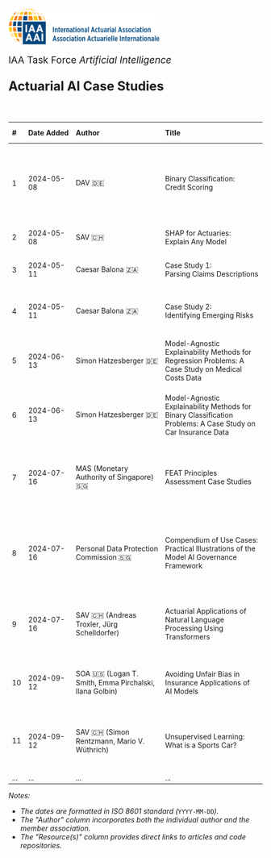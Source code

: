 <img src="logo.png" width="300px">

<br>
<p style="font-size:19px; text-align:left; margin-top: 15px; margin-bottom: 15px">IAA Task Force <i>Artificial Intelligence</i></p>
<p style="font-size:25px; text-align:left; margin-bottom: 25px"><b>Actuarial AI Case Studies</b></p>
<br>

| # | Date&nbsp;Added | Author | Title | Resource(s) | Type | Level | Primary&nbsp;Topics | Secondary&nbsp;Topics | Language(s) | Programming Language(s) | Methods&nbsp;and/or&nbsp;Models | AI&nbsp;Control Cycle | Notes | Abstract/Summary
| :--- | :--- | :--- | :--- | :--- | :--- | :--- | :--- | :--- | :--- | :--- | :--- | :--- | :--- | :--- |
| 1 | 2024-05-08 | DAV&nbsp;🇩🇪 | Binary&nbsp;Classification: Credit&nbsp;Scoring | [Description](https://aktuar.de/en/knowledge/specialist-information/detail/forecasting-rare-events-credit-scoring/), <br> [Notebook](https://kaggle.com/code/floser/binary-classification-credit-scoring) | Case Study | 🟨🟨⬜ <br> Advanced | `Machine Learning` `Classification` | `Explainable AI` `Hyperparameter Tuning` `GPU Usage` | English | Python | CatBoost, XGBoost, LightGBM, Deep Learning, Logarithmic Regression, SHAP | (?) | Data&nbsp;derived&nbsp;from&nbsp;a&nbsp;Kaggle competition's real-world dataset | This Jupyter Notebook offers a hands-on tutorial on binary classification using the Home Credit Default Risk dataset from Kaggle. Our focus is on predicting loan repayment difficulties, equipping actuaries with skills applicable to common insurance scenarios like churn prediction and fraud detection. Structured in three parts, the notebook progresses from simple to advanced modeling techniques: Part A sets a performance benchmark with an initial CatBoost model, a gradient boosting algorithm that requires minimal data preprocessing. Part B explores logistic regression, then delves into a brief exploratory data analysis, feature engineering, and model interpretability – all essential for making informed decisions. We cover data preprocessing, including encoding, scaling, and subsampling for imbalanced data, and investigate the impact on modeling. Part C is devoted to the optimization and practical application of machine learning models. It first addresses overfitting using the example of regularized logistic regression, as well as hyperparameter tuning in artificial neural networks and gradient boosting methods CatBoost, LightGBM, and XGBoost. After a comprehensive model evaluation using validation and test data, we discuss application aspects in high-risk areas and conclude by summarizing the key insights we have learned. The appendix provides further information on CatBoost and GPU-accelerated training.
| 2 | 2024-05-08 | SAV&nbsp;🇨🇭 | SHAP&nbsp;for&nbsp;Actuaries: Explain&nbsp;Any&nbsp;Model | [Article](https://papers.ssrn.com/sol3/papers.cfm?abstract_id=4389797), <br> [Notebook](https://github.com/actuarial-data-science/Tutorials/tree/master/14%20-%20SHAP) | Educational | 🟨🟨⬜ <br> Advanced | `Explainable AI` `Interpretable ML` | `Regression` `Synthetic Data` `Claims Prediction` | English | Python, R | GLM, LightGBM, Deep Learning, SHAP | (?) | Data&nbsp;generation&nbsp;process&nbsp;and ground truth given | This&nbsp;tutorial&nbsp;gives&nbsp;an&nbsp;overview&nbsp;of&nbsp;SHAP&nbsp;(SHapley&nbsp;Additive&nbsp;exPlanation),&nbsp;one&nbsp;of&nbsp;the&nbsp;most&nbsp;commonly&nbsp;used&nbsp;techniques&nbsp;for&nbsp;examining&nbsp;a&nbsp;black‑box&nbsp;machine&nbsp;learning&nbsp;(ML)&nbsp;model.<br>Besides&nbsp;providing&nbsp;the&nbsp;necessary&nbsp;game&nbsp;theoretic&nbsp;background,&nbsp;we&nbsp;show&nbsp;how&nbsp;typical&nbsp;SHAP&nbsp;analyses&nbsp;are&nbsp;performed&nbsp;and&nbsp;used&nbsp;to&nbsp;gain&nbsp;insights&nbsp;about&nbsp;the&nbsp;model.<br>The&nbsp;methods&nbsp;are&nbsp;illustrated&nbsp;on&nbsp;a&nbsp;simulated&nbsp;insurance&nbsp;data&nbsp;set&nbsp;of&nbsp;car&nbsp;claim&nbsp;frequencies&nbsp;using&nbsp;different&nbsp;ML&nbsp;models&nbsp;and&nbsp;different&nbsp;SHAP&nbsp;algorithms.
| 3 | 2024-05-11 | Caesar&nbsp;Balona&nbsp;🇿🇦 | Case&nbsp;Study&nbsp;1: Parsing&nbsp;Claims&nbsp;Descriptions | [Article](https://www.google.com/url?sa=t&rct=j&q=&esrc=s&source=web&cd=&cad=rja&uact=8&ved=2ahUKEwi_toXSoYWGAxXUVPEDHcPkAOI4ChAWegQICxAB&url=https%3A%2F%2Factuaries.org.uk%2Fmedia%2Fpurp2kk5%2Factuary-gpt-applications-of-large-language-models-to-insurance-and-actuarial-work.pdf&usg=AOvVaw1KRTDCIgv9IHZ5XlztvoWk&opi=89978449), <br> [Code](https://github.com/cbalona/actuarygpt-code/tree/main/case-study-1) | Case Study | 🟨🟨⬜ <br> Advanced | `Large Language Models` | `Information Extraction` `Parsing` | English | Python | ChatGPT with GPT-4 | (?) | – | In this case study, GPT-4 was employed to parse interactions with policyholders during the claims process to assess the sentiment of the engagement, the emotional state of the claimant, and inconsistencies in the claims information to aid downstream fraud investigations. It is important to emphasise that the LLM functions as an automation tool in this context and is not intended to supplant human claims handlers or serve as the ultimate arbiter in fraud detection or further engagements. Instead, it aims to support claims handlers by analyzing the information provided by the claimant, summarizing the engagement, and offering a set of indicators to inform subsequent work.
| 4 | 2024-05-11 | Caesar&nbsp;Balona&nbsp;🇿🇦 | Case&nbsp;Study&nbsp;2: Identifying&nbsp;Emerging&nbsp;Risks | [Article](https://www.google.com/url?sa=t&rct=j&q=&esrc=s&source=web&cd=&cad=rja&uact=8&ved=2ahUKEwi_toXSoYWGAxXUVPEDHcPkAOI4ChAWegQICxAB&url=https%3A%2F%2Factuaries.org.uk%2Fmedia%2Fpurp2kk5%2Factuary-gpt-applications-of-large-language-models-to-insurance-and-actuarial-work.pdf&usg=AOvVaw1KRTDCIgv9IHZ5XlztvoWk&opi=89978449), <br> [Code](https://github.com/cbalona/actuarygpt-code/tree/main/case-study-2) | Case Study | 🟩⬜⬜ <br> Beginner | `Large Language Models` | `Text Generation` | English | Python | ChatGPT with GPT-4 | (?) | – | In this case study, GPT-4 is tasked with summarising a collection of news snippets to identify emerging cyber risks. The script conducts an automated custom Google Search for recent articles using a list of search terms. It extracts the metadata of the search results and employs GPT-4 to generate a detailed summary of the notable emerging cyber risks, themes, and trends identified. Subsequently, GPT-4 is requested to produce a list of action points based on the summary. Each action point is then input into GPT-4 again to generate project plans for fulfilling the action points. This case study and its associated code demonstrate, at a basic level, the ease with which LLMs can be integrated directly into actuarial and insurance work, including additional prompting against its own output to accomplish further tasks.
| 5 | 2024-06-13 | Simon&nbsp;Hatzesberger&nbsp;🇩🇪 | Model-Agnostic Explainability Methods for Regression Problems: A Case Study on Medical Costs Data | see folder ['Case&nbsp;Study&nbsp;#5'](https://github.com/IAA-AI-DS-test/AI-Case-Studies-in-Actuarial-Science/tree/main/Case%20Study%20%235) in this repository | Educational | 🟨🟨⬜ <br> Advanced | `Explainable AI` | `Machine Learning` `Regression` | English | Python | CatBoost, PDP, ALE, PFI, SHAP, LIME | (?) | – | In this Jupyter notebook, we offer a comprehensive walkthrough for actuaries and data scientists on applying model-agnostic explainability methods to regression tasks, using a medical costs dataset as our case study. With the growing prevalence of modern black box machine learning models, which often lack the interpretability of classical statistical models, these explainability methods become increasingly important to ensure transparency and trust in predictive modeling. We illuminate both global methods – such as global surrogate models, PDPs, ALE plots, and permutation feature importances – for a thorough understanding of model behavior, and local methods – like SHAP, LIME, and ICE plots – for detailed insights into individual predictions. In addition to concise overviews of these methods, the notebook provides practical code examples that readers can easily adopt, offering a user-friendly introduction to explainable artificial intelligence.
| 6 | 2024-06-13 | Simon&nbsp;Hatzesberger&nbsp;🇩🇪 | Model-Agnostic Explainability Methods for Binary Classification Problems: A Case Study on Car Insurance Data | [Notebook](https://www.kaggle.com/code/simonhatzesberger/model-agnostic-xai-methods-for-classification) | Educational | 🟨🟨⬜ <br> Advanced | `Explainable AI` | `Machine Learning` `Classification` | English | Python | CatBoost, PDP, ALE, PFI, SHAP, LIME, Counterfactual Explanations, Anchors | (?) | – | In this Jupyter notebook, we offer a comprehensive walkthrough for actuaries and data scientists on applying model-agnostic explainability methods to binary classification tasks, using a car insurance dataset as our case study. With the growing prevalence of modern black box machine learning models, which often lack the interpretability of classical statistical models, these explainability methods become increasingly important to ensure transparency and trust in predictive modeling. We illuminate both global methods – such as global surrogate models, PDPs, ALE plots, and permutation feature importances – for a thorough understanding of model behavior, and local methods – like SHAP, LIME, ICE plots, counterfactual explanations, and anchors – for detailed insights on individual predictions. In addition to concise overviews of these methods, the notebook provides practical code examples that readers can easily adopt, offering a user-friendly introduction to explainable artificial intelligence.
| 7 | 2024-07-16 | MAS (Monetary Authority of Singapore) 🇸🇬 | FEAT Principles Assessment Case Studies | [Website](https://www.mas.gov.sg/news/media-releases/2022/mas-led-industry-consortium-publishes-assessment-methodologies-for-responsible-use-of-ai-by-financial-institutions), <br> [White Paper](https://www.mas.gov.sg/-/media/mas-media-library/news/media-releases/2022/veritas-document-4---feat-principles-assessment-case-studies.pdf) | Case Study | 🟩⬜⬜ <br> Beginner | `Fairness` `Ethics` `Accountability` `Transparency` | `Life Insurance Underwriting` `Fraud Detection` `Retail Marketing` `Credit Decisioning` `Customer Marketing` | English | – | Gradient Boosting Model, PDP, SHAP, PFI | (?) | Data&nbsp;derived&nbsp;from&nbsp;a&nbsp;Kaggle competition's real-world dataset | This document is one of a suite of documents published as an output of the Monetary Authority of Singapore (MAS) Veritas Phase 2 project. Its purpose is to illustrate implementation of the Fairness, Ethics, Accountability and Transparency (FEAT) Principles Assessment Methodology for Financial Institutions on selected use cases and it fits alongside the published documents as highlighted in the diagram below.
| 8 | 2024-07-16 | Personal Data Protection Commission 🇸🇬 | Compendium of Use Cases: Practical Illustrations of the Model AI Governance Framework | [Website](https://www.pdpc.gov.sg/help-and-resources/2020/01/model-ai-governance-framework/), <br> [White Paper (Volume 1)](https://go.gov.sg/ai-gov-use-cases), <br> [White Paper (Volume 2)](https://go.gov.sg/ai-gov-use-cases-2) | Case Study | 🟩⬜⬜ <br> Beginner | `Governance` | TODO | English | – | Gradient Boosting Model, PDP, SHAP, PFI | (?) | Data&nbsp;derived&nbsp;from&nbsp;a&nbsp;Kaggle competition's real-world dataset | AI will transform businesses and power the next bound of economic growth. Businesses and society can enjoy the full benefits of AI if the deployment of AI products and services is founded upon trustworthy AI governance practices. As part of advancing Singapore’s thought leadership in AI governance, Singapore has released the Model AI Governance Framework (Model Framework) to guide organisations on how to deploy AI in a responsible manner. This Compendium of Use Cases demonstrates how various organisations across different sectors – big and small, local and international – have either implemented or aligned their AI governance practices with all sections of the Model Framework. The Compendium also illustrates how the organisations have effectively put in place accountable AI governance practices and benefit from the use of AI in their line of business. By implementing responsible AI governance practices, organisations can distinguish themselves from others and show that they care about building trust with consumers and other stakeholders. This will create a virtuous cycle of trust, allowing organisations to continue to innovate for their stakeholders. We thank the World Economic Forum Centre for the Fourth Industrial Revolution for partnering us on this journey. We hope that this Compendium will inspire more organisations to embark on a similar journey. 
| 9 | 2024-07-16 | SAV&nbsp;🇨🇭 (Andreas Troxler, Jürg Schelldorfer) | Actuarial Applications of Natural Language Processing Using Transformers | [Article](https://arxiv.org/pdf/2206.02014), <br> [Notebook](https://github.com/actuarial-data-science/Tutorials/tree/master/12%20-%20NLP%20Using%20Transformers) | Educational | 🟥🟥🟥 <br> Expert | `Natural Language Processing` `Transformers` | `Property Insurance Claims Descriptions` `Recurrent Neural Networks` | English | Python | Transformers, Recurrent Neural Networks, Integrated Gradients | (?) | – | This tutorial demonstrates workflows to incorporate text data into actuarial classification and regression tasks. The main focus is on methods employing transformer-based models. A dataset of car accident descriptions with an average length of 400 words, available in English and German, and a dataset with short property insurance claims descriptions are used to demonstrate these techniques. The case studies tackle challenges related to a multi-lingual setting and long input sequences. They also show ways to interpret model output, to assess and improve model performance, by fine-tuning the models to the domain of application or to a specific prediction task. Finally, the tutorial provides practical approaches to handle classification tasks in situations with no or only few labeled data, including but not limited to ChatGPT. The results achieved by using the language-understanding skills of off-the-shelf natural language processing (NLP) models with only minimal pre-processing and fine-tuning clearly demonstrate the power of transfer learning for practical applications. |
| 10 | 2024-09-12 | SOA&nbsp;🇺🇸 (Logan T. Smith, Emma Pirchalski, Ilana Golbin) | Avoiding Unfair Bias in Insurance Applications of AI Models | [Website](https://www.soa.org/resources/research-reports/2022/avoid-unfair-bias-ai/), <br> [White Paper (English)](https://www.soa.org/4a288a/globalassets/assets/files/resources/research-report/2022/avoid-unfair-bias-ai.pdf), <br> [White Paper (Simplified Chinese)](https://www.soa.org/4959c4/globalassets/assets/files/resources/research-report/2023/avoid-unfair-bias-ai-chinese.pdf) | TODO | 🟩⬜⬜ <br> Beginner | `Bias` `Fairness` `Ethics` | – | English, (Simplified) Chinese | – | – | – | – | Artificial intelligence (“AI”) adoption in the insurance industry is increasing. One known risk as adoption of AI increases is the potential for unfair bias. Central to understanding where and how unfair bias may occur in AI systems is defining what unfair bias means and what constitutes fairness. This research identifies methods to avoid or mitigate unfair bias unintentionally caused or exacerbated by the use of AI models and proposes a potential framework for insurance carriers to consider when looking to identify and reduce unfair bias in their AI models. The proposed approach includes five foundational principles as well as a four-part model development framework with five stage gates.
| 11 | 2024-09-12 | SAV&nbsp;🇨🇭 (Simon Rentzmann, Mario V. Wüthrich) | Unsupervised Learning: What is a Sports Car? | [Article](https://papers.ssrn.com/sol3/papers.cfm?abstract_id=3439358), <br> [Notebook](https://github.com/actuarial-data-science/Tutorials/tree/master/5%20-%20Unsupervised%20Learning%20What%20is%20a%20Sports%20Car) | Educational | 🟥🟥🟥 <br> Expert | `Unsupervised Learning` | `Dimension Reduction` `Clustering` `Low Dimensional Visualization` | English | R | Principal Component Analysis (PCA), Bottleneck Neural Network, k-Means, k-Mediods, Gaussian Mixture Models, t-SNE, UMAP, SOM | (?) | – | This tutorial studies unsupervised learning methods. Unsupervised learning methods are techniques that aim at reducing the dimension of data (covariables, features), cluster cases with similar features, and graphically illustrate high dimensional data. These techniques do not consider response variables, but they are solely based on the features themselves by studying incorporated similarities. For this reason, these methods belong to the field of unsupervised learning methods. The methods studied in this tutorial comprise principal components analysis (PCA) and bottleneck neural networks (BNNs) for dimension reduction, K-means clustering, K-medoids clustering, partitioning around medoids (PAM) algorithm and clustering with Gaussian mixture models (GMMs) for clustering, and variational autoencoder (VAE), t-distributed stochastic neighbor embedding (t-SNE), uniform manifold approximation and projection (UMAP), self-organizing maps (SOM) and Kohonen maps for visualizing high dimensional data. |
| ... | ... | ... | ... | ... | ... | ... | ... | ... | ... | ... | ... | ... | ... | ... |

*Notes:*
- *The dates are formatted in ISO 8601 standard (*`YYYY-MM-DD`*).*
- *The "Author" column incorporates both the individual author and the member association.*
- *The "Resource(s)" column provides direct links to articles and code repositories.*
